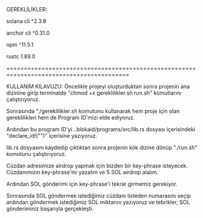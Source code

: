 GEREKLİLİKLER:

solana cli ^2.3.8

anchor cli ^0.31.0

npm ^11.5.1

rustc 1.89.0

=========================================================================================


KULLANIM KILAVUZU:
Öncelikle projeyi oluşturduktan sonra projenin ana dizinine girip terminalde "chmod +x gereklilikler.sh run.sh" komutlarını çalıştırıyoruz. 

Sonrasında "./gereklilikler.sh komutunu kullanarak hem proje için olan gereklilikleri hem de Program ID'mizi elde ediyoruz. 

Ardından bu program ID'yi ..blokaid/programs/src/lib.rs dosyası içerisindeki "declare_id!("")" içerisine yazıyoruz. 

lib.rs dosyasını kaydedip çıktıktan sonra projenin kök dizine dönüp "./run.sh" komutunu çalıştırıyoruz. 

Cüzdan adresimize airdrop yapmak için bizden bir key-phrase isteyecek. Cüzdanımızın key-phrase'ini yazalım ve 5 SOL airdrop alalım.

Ardından SOL gönderimi için key-phrase'i tekrar girmemiz gerekiyor.

Sonrasında SOL göndermek istediğimiz cüzdanı listeden numarasını seçip ardından göndermek istediğimiz SOL miktarını yazıyoruz ve tebrikler, SOL gönderiminiz başarıyla gerçekleşti.


